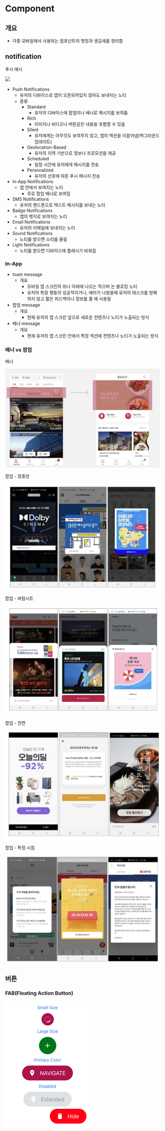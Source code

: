 # Component

## 개요

- 각종 모바일에서 사용되는 컴포넌트의 명칭과 생김새를 정리함

## notification

푸시 예시

![](./images/mobile/push1.png)

- Push Notifications
  - 유저의 디바이스로 앱이 오픈되어있지 않아도 보내지는 노티
  - 종류
    - Standard
      - 유저의 디바이스에 팝업이나 배너로 메시지를 보여줌
    - Rich
      - 이미지나 비디오나 버튼같은 내용을 포함할 수 있음
    - Silent
      - 유저에게는 아무것도 보여주지 않고, 앱의 액션을 이끌어냄(백그라운드 업데이트)
    - Geolocation-Based
      - 유저의 지역 기반으로 정보나 프로모션을 제공
    - Scheduled
      - 일정 시간에 유저에게 메시지를 전송
    - Personalized
      - 유저의 선호에 따른 푸시 메시지 전송
- In-App Notifications
  - 앱 안에서 보여지는 노티
    - 주로 팝업 배너로 보여짐
- SMS Notifications
  - 유저의 핸드폰으로 텍스트 메시지를 보내는 노티
- Badge Notifications
  - 앱의 뱃지로 보여지는 노티
- Email Notifications
  - 유저의 이메일에 보내지는 노티
- Sound Notifications
  - 노티를 받으면 소리를 울림
- Light Notifications
  - 노티를 받으면 디바이스에 플래시가 비춰짐

### In-App

- toast message
  - 개요
    - 모바일 앱 스크린의 위나 아래에 나오는 작으며 논 블로킹 노티
    - 유저의 특정 행동이 성공적이거나, 에러가 나왔을때 유저의 태스크를 방해하지 않고 짧은 피드백이나 정보를 줄 때 사용됨
- 팝업 message
  - 개요
    - 현재 유저의 앱 스크린 앞으로 새로운 컨텐츠나 노티가 노출되는 방식
- 배너 message
  - 개요
    - 현재 유저의 앱 스크린 안에서 특정 섹션에 컨텐츠나 노티가 노출되는 방식

### 배너 vs 팝업

배너

![](./images/component/banner1.png)

팝업 - 정중앙

![](./images/component/popup_center1.png)

팝업 - 바텀시트

![](./images/component/popup_bottom_sheet1.png)

팝업 - 전면

![](./images/component/popup_full1.png)

팝업 - 특정 시점

![](./images/component/popup_timing1.png)

## 버튼

### FAB(Floating Action Button)

![](./images/component/FAB1.png)
